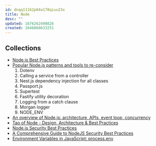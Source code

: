 ```yaml
---
id: dnqq11162p04a178qiuu23x
title: Node
desc: ""
updated: 1676262490826
created: 1646868633251
---
```


## Collections

- [Node.js Best Practices](https://github.com/goldbergyoni/nodebestpractices)
- [Popular Node.js patterns and tools to re-consider](https://practica.dev/blog/popular-nodejs-pattern-and-tools-to-reconsider/)
  1. Dotenv
  2. Calling a service from a controller
  3. Nest.js dependency injection for all classes
  4. Passport.js
  5. Supertest
  6. Fastify utility decoration
  7. Logging from a catch clause
  8. Morgan logger
  9. NODE_ENV
- [An overview of Node.js: architecture, APIs, event loop, concurrency](https://2ality.com/2022/09/nodejs-overview.html)
- [Tao of Node - Design, Architecture & Best Practices](https://alexkondov.com/tao-of-node/)
- [Node.js Security Best Practices](https://nodejs.org/en/docs/guides/security/)
- [A Comprehensive Guide to NodeJS Security Best Practices](https://javascript.plainenglish.io/a-comprehensive-guide-to-nodejs-security-best-practices-c852a100e81)
- [Environment Variables in JavaScript: process.env](https://dmitripavlutin.com/environment-variables-javascript/)
